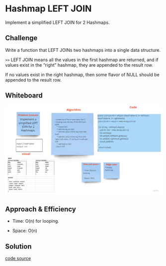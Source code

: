 # Hashmap LEFT JOIN
<!-- Short summary or background information -->
Implement a simplified LEFT JOIN for 2 Hashmaps.

## Challenge
<!-- Description of the challenge -->

Write a function that LEFT JOINs two hashmaps into a single data structure.

`>>` LEFT JOIN means all the values in the first hashmap are returned, and if values exist in the “right” hashmap, they are appended to the result row.


If no values exist in the right hashmap, then some flavor of NULL should be appended to the result row.

## Whiteboard

![w](assets/leftJoin.jpg)

## Approach & Efficiency
<!-- What approach did you take? Why? What is the Big O space/time for this approach? -->

- Time: O(n) for looping.

- Space: O(n)
## Solution
<!-- Embedded whiteboard image -->
[code source](LeftJoin.java)
